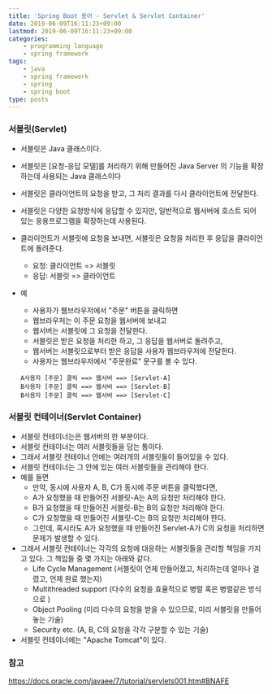 ```yaml
---
title: 'Spring Boot 용어 - Servlet & Servlet Container'
date: 2019-06-09T16:11:23+09:00
lastmod: 2019-06-09T16:11:23+09:00
categories: 
    - programming language
    - spring framework 
tags: 
    - java
    - spring framework
    - spring
    - spring boot
type: posts
---
```


### 서블릿(Servlet)

* 서블릿은 Java 클래스이다.
* 서블릿은 [요청-응답 모델]를 처리하기 위해 만들어진 Java Server 의 기능을 확장하는데 사용되는 Java 클래스이다
* 서블릿은 클라이언트의 요청을 받고, 그 처리 결과를 다시 클라이언트에 전달한다.
* 서블릿은 다양한 요청방식에 응답할 수 있지만, 일반적으로 웹서버에 호스트 되어 있는 응용프로그램을 확장하는데 사용된다. 
* 클라이언트가 서블릿에 요청을 보내면, 서블릿은 요청을 처리한 후 응답을 클라이언트에 돌려준다.
    - 요청: 클라이언트 => 서블릿
    - 응답: 서블릿 => 클라이언트   
* 예
    - 사용자가 웹브라우저에서 "주문" 버튼을 클릭하면
    - 웹브라우저는 이 주문 요청을 웹서버에 보내고
    - 웹서버는 서블릿에 그 요청을 전달한다.
    - 서블릿은 받은 요청을 처리한 하고, 그 응답을 웹서버로 돌려주고,
    - 웹서버는 서블릿으로부터 받은 응답을 사용자 웹브라우저에 전달한다.
    - 사용자는 웹브라우저에서 "주문완료" 문구를 볼 수 있다.
    
    ```
    A사용자 [주문] 클릭 ==> 웹서버 ==> [Servlet-A]
    B사용자 [주문] 클릭 ==> 웹서버 ==> [Servlet-B]
    B사용자 [주문] 클릭 ==> 웹서버 ==> [Servlet-C]
    ```

### 서블릿 컨테이너(Servlet Container)

* 서블릿 컨테이너는은 웹서버의 한 부분이다.
* 서블릿 컨테이너는 여러 서블릿들을 담는 통이다.
* 그래서 서블릿 컨테이너 안에는 여러개의 서블릿들이 들어있을 수 있다.
* 서블릿 컨테이너는 그 안에 있는 여러 서블릿들을 관리해야 한다.
* 예를 들면
    - 만약, 동시에 사용자 A, B, C가 동시에 주문 버튼을 클릭했다면,
    - A가 요청했을 때 만들어진 서블릿-A는 A의 요청만 처리해야 한다.
    - B가 요청했을 때 만들어진 서블릿-B는 B의 요청만 처리해야 한다.
    - C가 요청했을 때 만들어진 서블릿-C는 B의 요청만 처리해야 한다.
    - 그런데, 혹시라도 A가 요청했을 때 만들어진 Servlet-A가 C의 요청을 처리하면 문제가 발생할 수 있다.
* 그래서 서블릿 컨테이너는 각각의 요청에 대응하는 서블릿들을 관리할 책임을 가지고 있다. 그 책임들 중 몇 가지는 아래와 같다.
    - Life Cycle Management (서블릿이 언제 만들어졌고, 처리하는데 얼마나 걸렸고, 언제 완료 했는지)
    - Multithreaded support (다수의 요청을 효율적으로 병렬 혹은 병렬같은 방식으로 )
    - Object Pooling (미리 다수의 요청을 받을 수 있으므로, 미리 서블릿을 만들어 놓는 기술)
    - Security etc. (A, B, C의 요청을 각각 구분할 수 있는 기술)
* 서블릿 컨테이너에는 "Apache Tomcat"이 있다.


### 참고

https://docs.oracle.com/javaee/7/tutorial/servlets001.htm#BNAFE